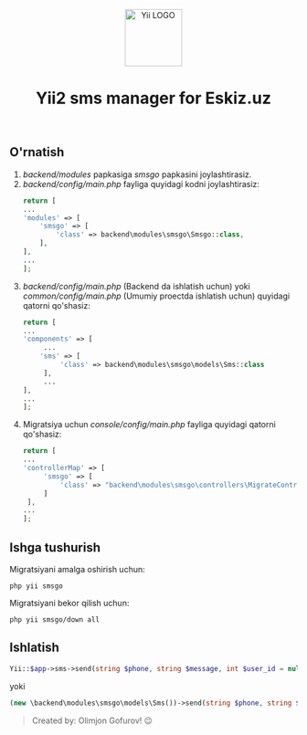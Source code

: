 <p align="center">
    <a href="https://github.com/yiisoft" target="_blank">
        <img src="https://avatars0.githubusercontent.com/u/993323" height="100px" alt="Yii LOGO">
    </a>
    <h1 align="center">Yii2 sms manager for Eskiz.uz</h1>
    <br>
</p>

## O'rnatish

1. *backend/modules* papkasiga *smsgo* papkasini joylashtirasiz. 
2. *backend/config/main.php* fayliga quyidagi kodni joylashtirasiz:
    ```php
   return [
   ...
   'modules' => [
        'smsgo' => [
            'class' => backend\modules\smsgo\Smsgo::class,
        ],
    ],
   ...
   ];
   ```
3. *backend/config/main.php* (Backend da ishlatish uchun) yoki *common/config/main.php* (Umumiy proectda ishlatish uchun) quyidagi qatorni qo'shasiz:
   ```php
   return [
   ...
   'components' => [
        ...
       'sms' => [
            'class' => backend\modules\smsgo\models\Sms::class
        ],
        ...
   ],
   ...
   ];
   ```
4. Migratsiya uchun *console/config/main.php* fayliga quyidagi qatorni qo'shasiz:
   ```php
   return [
   ...
   'controllerMap' => [
        'smsgo' => [
            'class' => "backend\modules\smsgo\controllers\MigrateController",
        ]
    ],
   ...
   ];
   ```
   
## Ishga tushurish

Migratsiyani amalga oshirish uchun:
```
php yii smsgo
```
Migratsiyani bekor qilish uchun:
```
php yii smsgo/down all
```

## Ishlatish
```php
Yii::$app->sms->send(string $phone, string $message, int $user_id = null, string $from = self::MAIN_NUMBER)
```
yoki
```php
(new \backend\modules\smsgo\models\Sms())->send(string $phone, string $message, int $user_id = null, string $from = self::MAIN_NUMBER)
```

>  Created by: Olimjon Gofurov! :wink: